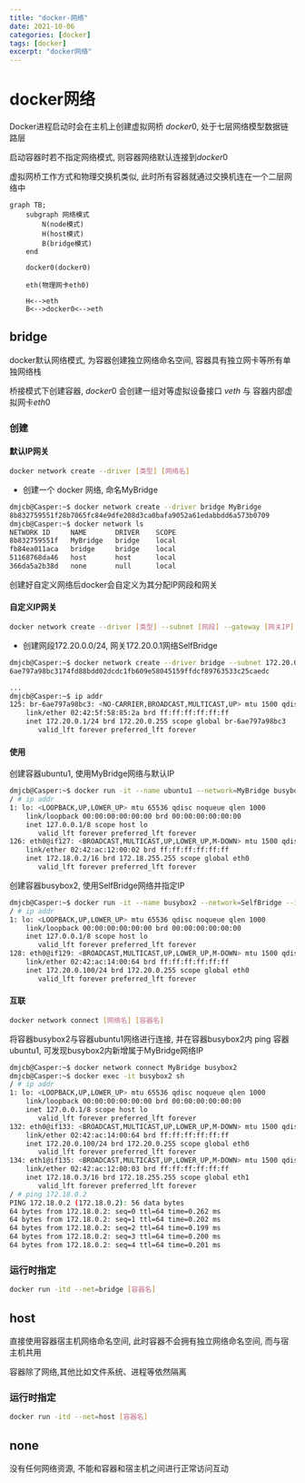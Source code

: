 ```yaml
---
title: "docker-网络"
date: 2021-10-06
categories: [docker]
tags: [docker]
excerpt: "docker网络"
---
```


# docker网络

Docker进程启动时会在主机上创建虚拟网桥 $docker0$, 处于七层网络模型数据链路层

启动容器时若不指定网络模式, 则容器网络默认连接到$docker0$

虚拟网桥工作方式和物理交换机类似, 此时所有容器就通过交换机连在一个二层网络中

```mermaid
graph TB;
    subgraph 网络模式
        N(node模式)
        H(host模式)
        B(bridge模式)
    end

    docker0(docker0)

    eth(物理网卡eth0)

    H<-->eth
    B<-->docker0<-->eth
```

## bridge

docker默认网络模式, 为容器创建独立网络命名空间, 容器具有独立网卡等所有单独网络栈

桥接模式下创建容器, $docker0$ 会创建一组对等虚拟设备接口 $veth$ 与 容器内部虚拟网卡$eth0$

### 创建

#### 默认IP网关

```sh
docker network create --driver [类型] [网络名]
```

- 创建一个 docker 网络, 命名MyBridge

```sh
dmjcb@Casper:~$ docker network create --driver bridge MyBridge
8b832759551f28b7065fc84e9dfe208d3ca0bafa9052a61edabbdd6a573b0709
dmjcb@Casper:~$ docker network ls
NETWORK ID     NAME       DRIVER    SCOPE
8b832759551f   MyBridge   bridge    local
fb84ea011aca   bridge     bridge    local
51168768da46   host       host      local
366da5a2b38d   none       null      local
```

创建好自定义网络后docker会自定义为其分配IP网段和网关

#### 自定义IP网关

```sh
docker network create --driver [类型] --subnet [网段] --gateway [网关IP] [网络名]
```

- 创建网段172.20.0.0/24, 网关172.20.0.1网络SelfBridge

```sh
dmjcb@Casper:~$ docker network create --driver bridge --subnet 172.20.0.0/24 --gateway 172.20.0.1 SelfBridge
6ae797a98bc3174fd88bdd02dcdc1fb609e58045159ffdcf89763533c25caedc

...
dmjcb@Casper:~$ ip addr
125: br-6ae797a98bc3: <NO-CARRIER,BROADCAST,MULTICAST,UP> mtu 1500 qdisc noqueue state DOWN group default
    link/ether 02:42:5f:58:85:2a brd ff:ff:ff:ff:ff:ff
    inet 172.20.0.1/24 brd 172.20.0.255 scope global br-6ae797a98bc3
       valid_lft forever preferred_lft forever
```

#### 使用

创建容器ubuntu1, 使用MyBridge网络与默认IP

```sh
dmjcb@Casper:~$ docker run -it --name ubuntu1 --network=MyBridge busybox
/ # ip addr
1: lo: <LOOPBACK,UP,LOWER_UP> mtu 65536 qdisc noqueue qlen 1000
    link/loopback 00:00:00:00:00:00 brd 00:00:00:00:00:00
    inet 127.0.0.1/8 scope host lo
       valid_lft forever preferred_lft forever
126: eth0@if127: <BROADCAST,MULTICAST,UP,LOWER_UP,M-DOWN> mtu 1500 qdisc noqueue
    link/ether 02:42:ac:12:00:02 brd ff:ff:ff:ff:ff:ff
    inet 172.18.0.2/16 brd 172.18.255.255 scope global eth0
       valid_lft forever preferred_lft forever
```

创建容器busybox2, 使用SelfBridge网络并指定IP

```sh
dmjcb@Casper:~$ docker run -it --name busybox2 --network=SelfBridge --ip=172.20.0.100 busybox
/ # ip addr
1: lo: <LOOPBACK,UP,LOWER_UP> mtu 65536 qdisc noqueue qlen 1000
    link/loopback 00:00:00:00:00:00 brd 00:00:00:00:00:00
    inet 127.0.0.1/8 scope host lo
       valid_lft forever preferred_lft forever
128: eth0@if129: <BROADCAST,MULTICAST,UP,LOWER_UP,M-DOWN> mtu 1500 qdisc noqueue
    link/ether 02:42:ac:14:00:64 brd ff:ff:ff:ff:ff:ff
    inet 172.20.0.100/24 brd 172.20.0.255 scope global eth0
       valid_lft forever preferred_lft forever
```

#### 互联

```sh
docker network connect [网络名] [容器名]
```

将容器busybox2与容器ubuntu1网络进行连接, 并在容器busybox2内 ping 容器ubuntu1, 可发现busybox2内新增属于MyBridge网络IP

```sh
dmjcb@Casper:~$ docker network connect MyBridge busybox2
dmjcb@Casper:~$ docker exec -it busybox2 sh
/ # ip addr
1: lo: <LOOPBACK,UP,LOWER_UP> mtu 65536 qdisc noqueue qlen 1000
    link/loopback 00:00:00:00:00:00 brd 00:00:00:00:00:00
    inet 127.0.0.1/8 scope host lo
       valid_lft forever preferred_lft forever
132: eth0@if133: <BROADCAST,MULTICAST,UP,LOWER_UP,M-DOWN> mtu 1500 qdisc noqueue
    link/ether 02:42:ac:14:00:64 brd ff:ff:ff:ff:ff:ff
    inet 172.20.0.100/24 brd 172.20.0.255 scope global eth0
       valid_lft forever preferred_lft forever
134: eth1@if135: <BROADCAST,MULTICAST,UP,LOWER_UP,M-DOWN> mtu 1500 qdisc noqueue
    link/ether 02:42:ac:12:00:03 brd ff:ff:ff:ff:ff:ff
    inet 172.18.0.3/16 brd 172.18.255.255 scope global eth1
       valid_lft forever preferred_lft forever
/ # ping 172.18.0.2
PING 172.18.0.2 (172.18.0.2): 56 data bytes
64 bytes from 172.18.0.2: seq=0 ttl=64 time=0.262 ms
64 bytes from 172.18.0.2: seq=1 ttl=64 time=0.202 ms
64 bytes from 172.18.0.2: seq=2 ttl=64 time=0.199 ms
64 bytes from 172.18.0.2: seq=3 ttl=64 time=0.200 ms
64 bytes from 172.18.0.2: seq=4 ttl=64 time=0.201 ms
```

### 运行时指定

```sh
docker run -itd --net=bridge [容器名]
```

## host

直接使用容器宿主机网络命名空间, 此时容器不会拥有独立网络命名空间, 而与宿主机共用

容器除了网络,其他比如文件系统、进程等依然隔离

### 运行时指定

```sh
docker run -itd --net=host [容器名]
``` 

## none

没有任何网络资源, 不能和容器和宿主机之间进行正常访问互动

